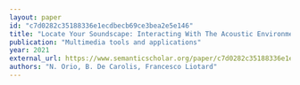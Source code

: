 ```yaml
---
layout: paper
id: "c7d0282c35188336e1ecdbecb69ce3bea2e5e146"
title: "Locate Your Soundscape: Interacting With The Acoustic Environment"
publication: "Multimedia tools and applications"
year: 2021
external_url: https://www.semanticscholar.org/paper/c7d0282c35188336e1ecdbecb69ce3bea2e5e146
authors: "N. Orio, B. De Carolis, Francesco Liotard"
---
```

